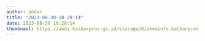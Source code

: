 ```yaml
---
author: andar
title: "2023-08-30-10-28-14"
date: 2023-08-30 10:28:14
thumbnail: https://awdi.kalbarprov.go.id/storage/diskominfo.kalbarprov.app/Galeri Foto/thumbnails/6gs8UohrmCqtUVB4top2CNyzhiLioaotPb4Txytg.jpg
---
```

